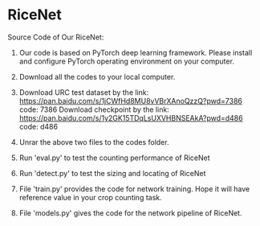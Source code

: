 # RiceNet
Source Code of Our RiceNet:


1. Our code is based on PyTorch deep learning framework. Please install and configure PyTorch operating environment on your computer.

2. Download all the codes to your local computer.

3. Download URC test dataset by the link: https://pan.baidu.com/s/1jCWfHd8MU8vVBrXAnoQzzQ?pwd=7386 code: 7386 
   Download checkpoint by the link: https://pan.baidu.com/s/1y2GK15TDqLsUXVHBNSEAkA?pwd=d486 code: d486 
   
4. Unrar the above two files to the codes folder.

5. Run 'eval.py' to test the counting performance of RiceNet

6. Run 'detect.py' to test the sizing and locating of RiceNet

7. File 'train.py' provides the code for network training. Hope it will have reference value in your crop counting task.

8. File 'models.py' gives the code for the network pipeline of RiceNet.
